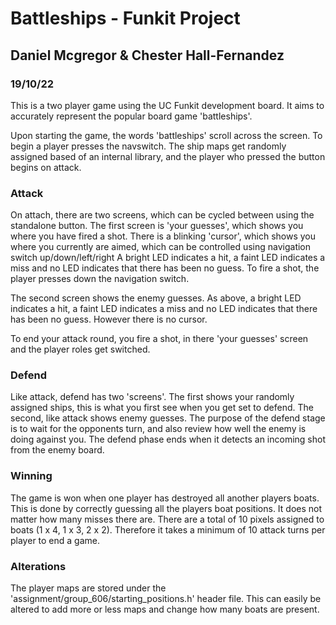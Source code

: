 # Battleships - Funkit Project
## Daniel Mcgregor & Chester Hall-Fernandez
### 19/10/22


This is a two player game using the UC Funkit development board. It aims to accurately represent the popular board game 'battleships'.  

Upon starting the game, the words 'battleships' scroll across the screen. To begin a player presses the navswitch. The ship maps get randomly assigned based of an internal library, and the player who pressed the button begins on attack. 


### Attack
On attach, there are two screens, which can be cycled between using the standalone button. The first screen is 'your guesses', which shows you where you have fired a shot. There is a blinking 'cursor', which shows you where you currently are aimed, which can be controlled using navigation switch up/down/left/right A bright LED indicates a hit, a faint LED indicates a miss and no LED indicates that there has been no guess. To fire a shot, the player presses down the navigation switch. 

The second screen shows the enemy guesses. As above, a bright LED indicates a hit, a faint LED indicates a miss and no LED indicates that there has been no guess. However there is no cursor.

To end your attack round, you fire a shot, in there 'your guesses' screen and the player roles get switched. 


### Defend 
Like attack, defend has two 'screens'. The first shows your randomly assigned ships, this is what you first see when you get set to defend. The second, like attack shows enemy guesses. The purpose of the defend stage is to wait for the opponents turn, and also review how well the enemy is doing against you. The defend phase ends when it detects an incoming shot from the enemy board. 

### Winning 
The game is won when one player has destroyed all another players boats. This is done by correctly guessing all the players boat positions. It does not matter how many misses there are. There are a total of 10 pixels assigned to boats (1 x 4, 1 x 3, 2 x 2). Therefore it takes a minimum of 10 attack turns per player to end a game. 

### Alterations
The player maps are stored under the 'assignment/group_606/starting_positions.h' header file. This can easily be altered to add more or less maps and change how many boats are present. 
